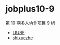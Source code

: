 # jobplus10-9
第 10 期多人协作项目 9 组
* [LIUBF](https://github.com/Jasonlbf)
* [shixuezhe](https://github.com/shixuezhe)

